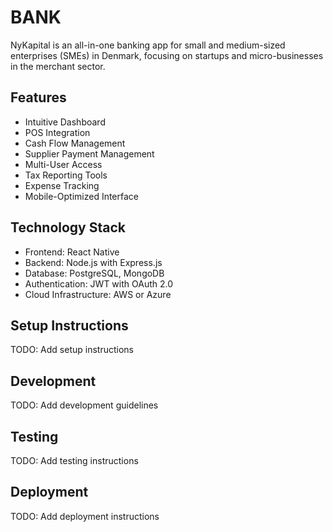 # BANK

NyKapital is an all-in-one banking app for small and medium-sized enterprises (SMEs) in Denmark, focusing on startups and micro-businesses in the merchant sector.

## Features

- Intuitive Dashboard
- POS Integration
- Cash Flow Management
- Supplier Payment Management
- Multi-User Access
- Tax Reporting Tools
- Expense Tracking
- Mobile-Optimized Interface

## Technology Stack

- Frontend: React Native
- Backend: Node.js with Express.js
- Database: PostgreSQL, MongoDB
- Authentication: JWT with OAuth 2.0
- Cloud Infrastructure: AWS or Azure

## Setup Instructions

TODO: Add setup instructions

## Development

TODO: Add development guidelines

## Testing

TODO: Add testing instructions

## Deployment

TODO: Add deployment instructions
